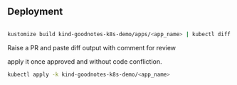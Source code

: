 

## Deployment

```sh

kustomize build kind-goodnotes-k8s-demo/apps/<app_name> | kubectl diff -f -

```

Raise a PR and paste diff output with comment for review

apply it once approved and without code confliction.

```sh
kubectl apply -k kind-goodnotes-k8s-demo/<app_name>
```
